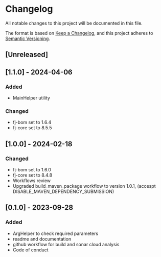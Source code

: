 # Changelog

All notable changes to this project will be documented in this file.

The format is based on [Keep a Changelog](https://keepachangelog.com/en/1.1.0/),
and this project adheres to [Semantic Versioning](https://semver.org/spec/v2.0.0.html).

## [Unreleased]

## [1.1.0] - 2024-04-06

### Added

- MainHelper utility

### Changed

- fj-bom set to 1.6.4
- fj-core set to 8.5.5

## [1.0.0] - 2024-02-18

### Changed

- fj-bom set to 1.6.0
- fj-core set to 8.4.8
- Workflows review
- Upgraded build_maven_package workflow to version 1.0.1, (accespt DISABLE_MAVEN_DEPENDENCY_SUBMISSION)

## [0.1.0] - 2023-09-28

### Added

- ArgHelper to check required parameters
- readme and documentation
- github workflow for build and sonar cloud analysis 
- Code of conduct
